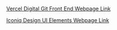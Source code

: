 [Vercel Digital Git Front End Webpage Link](https://vercel.com)

[Iconiq Design UI Elements Webpage Link](https://iqonic.design/)
